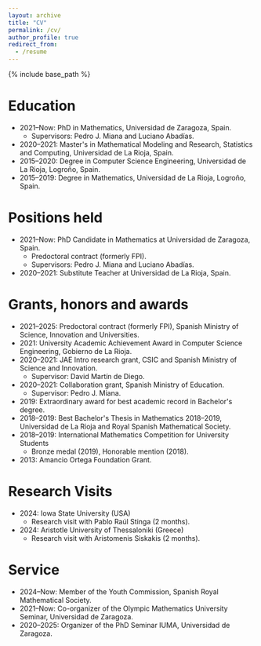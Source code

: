 ```yaml
---
layout: archive
title: "CV"
permalink: /cv/
author_profile: true
redirect_from:
  - /resume
---
```


{% include base_path %}

Education
======
* 2021–Now: PhD in Mathematics, Universidad de Zaragoza, Spain.  
  * Supervisors: Pedro J. Miana and Luciano Abadías.
* 2020–2021: Master's in Mathematical Modeling and Research, Statistics and Computing, Universidad de La Rioja, Spain.
* 2015–2020: Degree in Computer Science Engineering, Universidad de La Rioja, Logroño, Spain.
* 2015–2019: Degree in Mathematics, Universidad de La Rioja, Logroño, Spain.

Positions held
======
* 2021–Now: PhD Candidate in Mathematics at Universidad de Zaragoza, Spain.  
  * Predoctoral contract (formerly FPI).  
  * Supervisors: Pedro J. Miana and Luciano Abadías.
* 2020–2021: Substitute Teacher at Universidad de La Rioja, Spain.

Grants, honors and awards
======
* 2021–2025: Predoctoral contract (formerly FPI), Spanish Ministry of Science, Innovation and Universities.
* 2021: University Academic Achievement Award in Computer Science Engineering, Gobierno de La Rioja.
* 2020–2021: JAE Intro research grant, CSIC and Spanish Ministry of Science and Innovation.  
  * Supervisor: David Martín de Diego.
* 2020–2021: Collaboration grant, Spanish Ministry of Education.  
  * Supervisor: Pedro J. Miana.
* 2019: Extraordinary award for best academic record in Bachelor's degree.
* 2018–2019: Best Bachelor's Thesis in Mathematics 2018–2019, Universidad de La Rioja and Royal Spanish Mathematical Society.
* 2018–2019: International Mathematics Competition for University Students  
  * Bronze medal (2019), Honorable mention (2018).
* 2013: Amancio Ortega Foundation Grant.

Research Visits
======
* 2024: Iowa State University (USA)  
  * Research visit with Pablo Raúl Stinga (2 months).
* 2024: Aristotle University of Thessaloniki (Greece)  
  * Research visit with Aristomenis Siskakis (2 months).

Service
======
* 2024–Now: Member of the Youth Commission, Spanish Royal Mathematical Society.
* 2021–Now: Co-organizer of the Olympic Mathematics University Seminar, Universidad de Zaragoza.
* 2020–2025: Organizer of the PhD Seminar IUMA, Universidad de Zaragoza.
